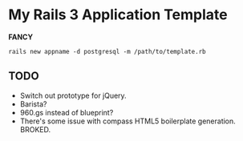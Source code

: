 # My Rails 3 Application Template
 **FANCY**

    rails new appname -d postgresql -m /path/to/template.rb

## TODO

+ Switch out prototype for jQuery.
+ Barista?
+ 960.gs instead of blueprint?
+ There's some issue with compass HTML5 boilerplate generation. BROKED.
